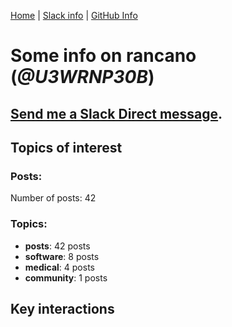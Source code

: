 [Home](https://kelu124.github.io/echommunity/) | [Slack info](https://kelu124.github.io/echommunity/) | [GitHub Info](https://kelu124.github.io/echommunity/github.html)

# Some info on __rancano__ (_@U3WRNP30B_)


## [Send me a Slack Direct message](https://echopen.slack.com/messages/@rancano/).

## Topics of interest

### Posts: 

Number of posts: 42

### Topics:

* __posts__: 42 posts
* __software__: 8 posts
* __medical__: 4 posts
* __community__: 1 posts

## Key interactions 


